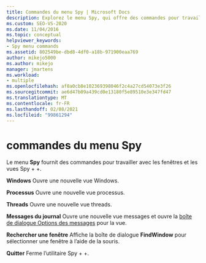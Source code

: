 ```yaml
---
title: Commandes du menu Spy | Microsoft Docs
description: Explorez le menu Spy, qui offre des commandes pour travailler avec les fenêtres et les vues Spy + +. Les commandes disponibles sont les fenêtres, les processus, les threads, les messages de journal et la fenêtre Rechercher.
ms.custom: SEO-VS-2020
ms.date: 11/04/2016
ms.topic: conceptual
helpviewer_keywords:
- Spy menu commands
ms.assetid: 802549be-dbd8-4df0-a18b-971900eaa769
author: mikejo5000
ms.author: mikejo
manager: jmartens
ms.workload:
- multiple
ms.openlocfilehash: af8a0cb8e102369398046f2c4a27cd54073e3f26
ms.sourcegitcommit: ae6d47b09a439cd0e13180f5e89510e3e347fd47
ms.translationtype: MT
ms.contentlocale: fr-FR
ms.lasthandoff: 02/08/2021
ms.locfileid: "99861294"
---
```

# <a name="spy-menu-commands"></a>commandes du menu Spy
Le menu **Spy** fournit des commandes pour travailler avec les fenêtres et les vues Spy + +.

 **Windows** Ouvre une nouvelle vue Windows.

 **Processus** Ouvre une nouvelle vue processus.

 **Threads** Ouvre une nouvelle vue threads.

 **Messages du journal** Ouvre une nouvelle vue messages et ouvre la [boîte de dialogue Options des messages](../debugger/message-options-dialog-box.md) pour la vue.

 **Rechercher une fenêtre** Affiche la boîte de dialogue **FindWindow** pour sélectionner une fenêtre à l’aide de la souris.

 **Quitter** Ferme l’utilitaire Spy + +.